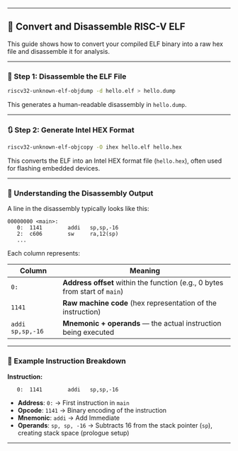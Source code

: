 

---

## 🧰 Convert and Disassemble RISC-V ELF

This guide shows how to convert your compiled ELF binary into a raw hex file and disassemble it for analysis.

---

### 🔄 Step 1: Disassemble the ELF File

```bash
riscv32-unknown-elf-objdump -d hello.elf > hello.dump
```

This generates a human-readable disassembly in `hello.dump`.

---

### 🔃 Step 2: Generate Intel HEX Format

```bash
riscv32-unknown-elf-objcopy -O ihex hello.elf hello.hex
```

This converts the ELF into an Intel HEX format file (`hello.hex`), often used for flashing embedded devices.

---

### 🧐 Understanding the Disassembly Output

A line in the disassembly typically looks like this:

```
00000000 <main>:
   0:  1141        addi   sp,sp,-16
   2:  c606        sw     ra,12(sp)
   ...
```

Each column represents:

| Column           | Meaning                                                                     |
| ---------------- | --------------------------------------------------------------------------- |
| `0:`             | **Address offset** within the function (e.g., 0 bytes from start of `main`) |
| `1141`           | **Raw machine code** (hex representation of the instruction)                |
| `addi sp,sp,-16` | **Mnemonic + operands** — the actual instruction being executed             |

---

### 🧪 Example Instruction Breakdown

**Instruction:**

```
   0:  1141        addi   sp,sp,-16
```

* **Address**: `0:` → First instruction in `main`
* **Opcode**: `1141` → Binary encoding of the instruction
* **Mnemonic**: `addi` → Add Immediate
* **Operands**: `sp, sp, -16` → Subtracts 16 from the stack pointer (`sp`), creating stack space (prologue setup)

---


